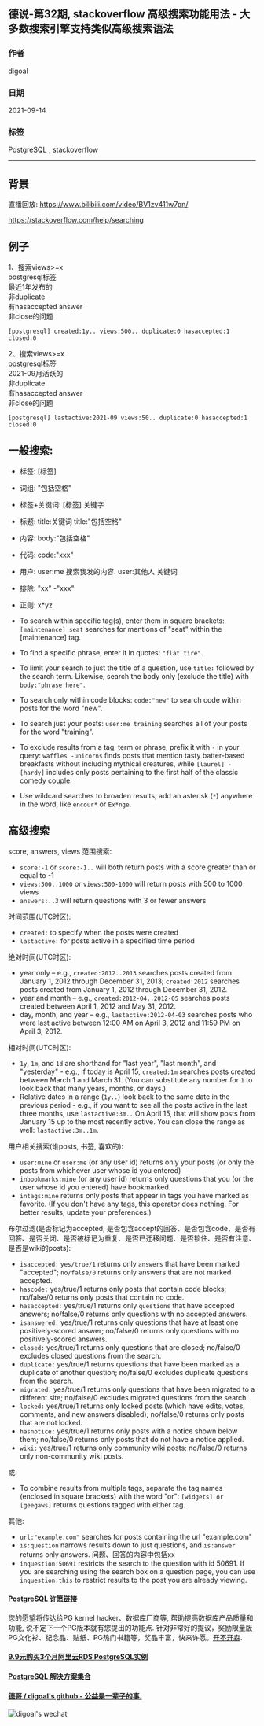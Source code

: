 ## 德说-第32期, stackoverflow 高级搜索功能用法 - 大多数搜索引擎支持类似高级搜索语法   
      
### 作者      
digoal      
      
### 日期      
2021-09-14       
      
### 标签      
PostgreSQL , stackoverflow    
      
----      
      
## 背景     
直播回放: https://www.bilibili.com/video/BV1zv411w7pn/  
  
https://stackoverflow.com/help/searching  
  
## 例子  
1、搜索views>=x  
postgresql标签  
最近1年发布的  
非duplicate  
有hasaccepted answer  
非close的问题  
  
```  
[postgresql] created:1y.. views:500.. duplicate:0 hasaccepted:1 closed:0  
```  
  
2、搜索views>=x  
postgresql标签  
2021-09月活跃的  
非duplicate  
有hasaccepted answer  
非close的问题  
  
```  
[postgresql] lastactive:2021-09 views:50.. duplicate:0 hasaccepted:1 closed:0  
```  
  
## 一般搜索:  
- 标签: [标签]  
- 词组: "包括空格"  
- 标签+关键词: [标签] 关键字  
- 标题: title:关键词 title:"包括空格"  
- 内容: body:"包括空格"  
- 代码: code:"xxx"  
- 用户: user:me 搜索我发的内容. user:其他人 关键词  
- 排除: "xx" -"xxx"  
- 正则: x*yz  
  
- To search within specific tag(s), enter them in square brackets: `[maintenance] seat` searches for mentions of "seat" within the [maintenance] tag.  
- To find a specific phrase, enter it in quotes: `"flat tire"`.  
- To limit your search to just the title of a question, use `title:` followed by the search term. Likewise, search the body only (exclude the title) with `body:"phrase here"`.  
- To search only within code blocks: `code:"new"` to search code within posts for the word "new".  
- To search just your posts: `user:me training` searches all of your posts for the word "training".  
- To exclude results from a tag, term or phrase, prefix it with `-` in your query: `waffles -unicorns` finds posts that mention tasty batter-based breakfasts without including mythical creatures, while `[laurel] -[hardy]` includes only posts pertaining to the first half of the classic comedy couple.  
- Use wildcard searches to broaden results; add an asterisk (`*`) anywhere in the word, like `encour*` or `Ex*nge`.  
  
## 高级搜索  
  
score, answers, views 范围搜索:  
- `score:-1` or `score:-1..` will both return posts with a score greater than or equal to -1  
- `views:500..1000` or `views:500-1000` will return posts with 500 to 1000 views  
- `answers:..3` will return questions with 3 or fewer answers  
  
时间范围(UTC时区):  
- `created:` to specify when the posts were created  
- `lastactive:` for posts active in a specified time period  
  
绝对时间(UTC时区):  
- year only – e.g., `created:2012..2013` searches posts created from January 1, 2012 through December 31, 2013; `created:2012` searches posts created from January 1, 2012 through December 31, 2012.  
- year and month – e.g., `created:2012-04..2012-05` searches posts created between April 1, 2012 and May 31, 2012.  
- day, month, and year – e.g., `lastactive:2012-04-03` searches posts who were last active between 12:00 AM on April 3, 2012 and 11:59 PM on April 3, 2012.  
  
相对时间(UTC时区):  
- `1y`, `1m`, and `1d` are shorthand for "last year", "last month", and "yesterday" - e.g., if today is April 15, `created:1m` searches posts created between March 1 and March 31. (You can substitute any number for `1` to look back that many years, months, or days.)  
- Relative dates in a range (`1y..`) look back to the same date in the previous period - e.g., if you want to see all the posts active in the last three months, use `lastactive:3m..` On April 15, that will show posts from January 15 up to the most recently active. You can close the range as well: `lastactive:3m..1m`.  
  
用户相关搜索(谁posts, 书签, 喜欢的):  
- `user:mine` or `user:me` (or any user id) returns only your posts (or only the posts from whichever user whose id you entered)  
- `inbookmarks:mine` (or any user id) returns only questions that you (or the user whose id you entered) have bookmarked.  
- `intags:mine` returns only posts that appear in tags you have marked as favorite. (If you don't have any tags, this operator does nothing. For better results, update your preferences.)  
  
布尔过滤(是否标记为accepted, 是否包含accept的回答、是否包含code、是否有回答、是否关闭、是否被标记为重复、是否已迁移问题、是否锁住、是否有注意、是否是wiki的posts):  
- `isaccepted:` `yes/true/1` returns only `answers` that have been marked "accepted"; `no/false/0` returns only answers that are not marked accepted.  
- `hascode:` yes/true/1 returns only posts that contain code blocks; no/false/0 returns only posts that contain no code.  
- `hasaccepted:` yes/true/1 returns only `questions` that have accepted answers; no/false/0 returns only questions with no accepted answers.  
- `isanswered:` yes/true/1 returns only questions that have at least one positively-scored answer; no/false/0 returns only questions with no positively-scored answers.  
- `closed:` yes/true/1 returns only questions that are closed; no/false/0 excludes closed questions from the search.  
- `duplicate:` yes/true/1 returns questions that have been marked as a duplicate of another question; no/false/0 excludes duplicate questions from the search.  
- `migrated:` yes/true/1 returns only questions that have been migrated to a different site; no/false/0 excludes migrated questions from the search.  
- `locked:` yes/true/1 returns only locked posts (which have edits, votes, comments, and new answers disabled); no/false/0 returns only posts that are not locked.  
- `hasnotice:` yes/true/1 returns only posts with a notice shown below them; no/false/0 returns only posts that do not have a notice applied.  
- `wiki:` yes/true/1 returns only community wiki posts; no/false/0 returns only non-community wiki posts.  
  
或:  
- To combine results from multiple tags, separate the tag names (enclosed in square brackets) with the word "or": `[widgets] or [geegaws]` returns questions tagged with either tag.  
  
其他:  
- `url:"example.com"` searches for posts containing the url "example.com"  
- `is:question` narrows results down to just questions, and `is:answer` returns only answers. 问题、回答的内容中包括xx  
- `inquestion:50691` restricts the search to the question with id 50691. If you are searching using the search box on a question page, you can use `inquestion:this` to restrict results to the post you are already viewing.  
  
  
#### [PostgreSQL 许愿链接](https://github.com/digoal/blog/issues/76 "269ac3d1c492e938c0191101c7238216")
您的愿望将传达给PG kernel hacker、数据库厂商等, 帮助提高数据库产品质量和功能, 说不定下一个PG版本就有您提出的功能点. 针对非常好的提议，奖励限量版PG文化衫、纪念品、贴纸、PG热门书籍等，奖品丰富，快来许愿。[开不开森](https://github.com/digoal/blog/issues/76 "269ac3d1c492e938c0191101c7238216").  
  
  
#### [9.9元购买3个月阿里云RDS PostgreSQL实例](https://www.aliyun.com/database/postgresqlactivity "57258f76c37864c6e6d23383d05714ea")
  
  
#### [PostgreSQL 解决方案集合](https://yq.aliyun.com/topic/118 "40cff096e9ed7122c512b35d8561d9c8")
  
  
#### [德哥 / digoal's github - 公益是一辈子的事.](https://github.com/digoal/blog/blob/master/README.md "22709685feb7cab07d30f30387f0a9ae")
  
  
![digoal's wechat](../pic/digoal_weixin.jpg "f7ad92eeba24523fd47a6e1a0e691b59")
  
